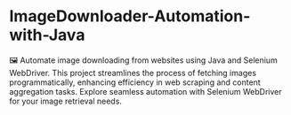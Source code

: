 # ImageDownloader-Automation-with-Java
🖼️ Automate image downloading from websites using Java and Selenium WebDriver. This project streamlines the process of fetching images programmatically, enhancing efficiency in web scraping and content aggregation tasks. Explore seamless automation with Selenium WebDriver for your image retrieval needs. 

